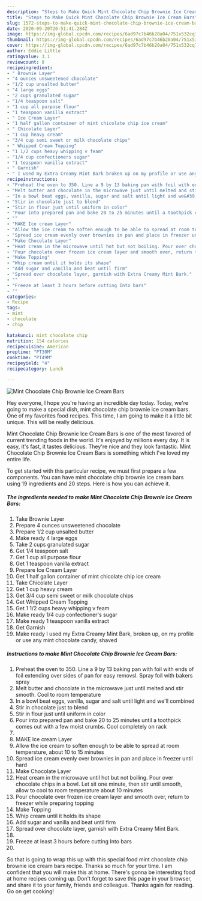```yaml
---
description: "Steps to Make Quick Mint Chocolate Chip Brownie Ice Cream Bars"
title: "Steps to Make Quick Mint Chocolate Chip Brownie Ice Cream Bars"
slug: 1572-steps-to-make-quick-mint-chocolate-chip-brownie-ice-cream-bars
date: 2020-09-20T20:51:41.284Z
image: https://img-global.cpcdn.com/recipes/6ad97c7b46b20a04/751x532cq70/mint-chocolate-chip-brownie-ice-cream-bars-recipe-main-photo.jpg
thumbnail: https://img-global.cpcdn.com/recipes/6ad97c7b46b20a04/751x532cq70/mint-chocolate-chip-brownie-ice-cream-bars-recipe-main-photo.jpg
cover: https://img-global.cpcdn.com/recipes/6ad97c7b46b20a04/751x532cq70/mint-chocolate-chip-brownie-ice-cream-bars-recipe-main-photo.jpg
author: Eddie Little
ratingvalue: 3.1
reviewcount: 8
recipeingredient:
- " Brownie Layer"
- "4 ounces unsweetened chocolate"
- "1/2 cup unsalted butter"
- "4 large eggs"
- "2 cups granulated sugar"
- "1/4 teaspoon salt"
- "1 cup all purpose flour"
- "1 teaspoon vanilla extract"
- " Ice Cream Layer"
- "1 half gallon container of mint chicolate chip ice cream"
- " Chicolate Layer"
- "1 cup heavy cream"
- "3/4 cup semi sweet or milk chocolate chips"
- " Whipped Cream Topping"
- "1 1/2 cups heavy whipping v feam"
- "1/4 cup confectioners sugar"
- "1 teaspoon vanilla extract"
- " Garnish"
- " I used my Extra Creamy Mint Bark broken up on my profile or use any mint chocolate candy shaved"
recipeinstructions:
- "Preheat the oven to 350. Line a 9 by 13 baking pan with foil with ends of foil extending over sides of pan for easy removsl. Spray foil with bakers spray"
- "Melt butter and chocolate in the microwave just until melted and stir smooth. Cool to room temperature"
- "In a bowl beat eggs, vanilla, sugar and salt until light and we&#39;ll combined"
- "Stir in chocolate just to blend"
- "Stir in flour just until uniform in color"
- "Pour into prepared pan and bake 20 to 25 minutes until a toothpick comes out with a few moist crumbs. Cool completely on rack"
- ""
- "MAKE Ice cream Layer"
- "Allow the ice cream to soften enough to be able to spread at room tempersture, about 10 to 15 minutes"
- "Spread ice cream evenly over brownies in pan and place in freezer until hard"
- "Make Chocolate Layer"
- "Heat cream in the microwave until hot but not boiling. Pour over chocolate chips in a bowl. Let sit one minute, then stir until smooth, allow to cool to room temperature about 10 minutes"
- "Pour chocolate over frozen ice cream layer and smooth over, return to freezer while preparing topping"
- "Make Topping"
- "Whip cream until it holds its shape"
- "Add sugar and vanilla and beat until firm"
- "Spread over chocolate layer, garnish with Extra Creamy Mint Bark."
- ""
- "Freeze at least 3 hours before cutting Into bars"
- ""
categories:
- Recipe
tags:
- mint
- chocolate
- chip

katakunci: mint chocolate chip 
nutrition: 154 calories
recipecuisine: American
preptime: "PT30M"
cooktime: "PT49M"
recipeyield: "4"
recipecategory: Lunch

---
```



![Mint Chocolate Chip Brownie Ice Cream Bars](https://img-global.cpcdn.com/recipes/6ad97c7b46b20a04/751x532cq70/mint-chocolate-chip-brownie-ice-cream-bars-recipe-main-photo.jpg)

Hey everyone, I hope you're having an incredible day today. Today, we're going to make a special dish, mint chocolate chip brownie ice cream bars. One of my favorites food recipes. This time, I am going to make it a little bit unique. This will be really delicious.

Mint Chocolate Chip Brownie Ice Cream Bars is one of the most favored of current trending foods in the world. It's enjoyed by millions every day. It is easy, it's fast, it tastes delicious. They're nice and they look fantastic. Mint Chocolate Chip Brownie Ice Cream Bars is something which I've loved my entire life.




To get started with this particular recipe, we must first prepare a few components. You can have mint chocolate chip brownie ice cream bars using 19 ingredients and 20 steps. Here is how you can achieve it.

<!--inarticleads1-->

##### The ingredients needed to make Mint Chocolate Chip Brownie Ice Cream Bars:

1. Take  Brownie Layer
1. Prepare 4 ounces unsweetened chocolate
1. Prepare 1/2 cup unsalted butter
1. Make ready 4 large eggs
1. Take 2 cups granulated sugar
1. Get 1/4 teaspoon salt
1. Get 1 cup all purpose flour
1. Get 1 teaspoon vanilla extract
1. Prepare  Ice Cream Layer
1. Get 1 half gallon container of mint chicolate chip ice cream
1. Take  Chicolate Layer
1. Get 1 cup heavy cream
1. Get 3/4 cup semi sweet or milk chocolate chips
1. Get  Whipped Cream Topping
1. Get 1 1/2 cups heavy whipping v feam
1. Make ready 1/4 cup confectioner&#39;s sugar
1. Make ready 1 teaspoon vanilla extract
1. Get  Garnish
1. Make ready  I used my Extra Creamy Mint Bark, broken up, on my profile or use any mint chocolate candy, shaved




<!--inarticleads2-->

##### Instructions to make Mint Chocolate Chip Brownie Ice Cream Bars:

1. Preheat the oven to 350. Line a 9 by 13 baking pan with foil with ends of foil extending over sides of pan for easy removsl. Spray foil with bakers spray
1. Melt butter and chocolate in the microwave just until melted and stir smooth. Cool to room temperature
1. In a bowl beat eggs, vanilla, sugar and salt until light and we&#39;ll combined
1. Stir in chocolate just to blend
1. Stir in flour just until uniform in color
1. Pour into prepared pan and bake 20 to 25 minutes until a toothpick comes out with a few moist crumbs. Cool completely on rack
1. 
1. MAKE Ice cream Layer
1. Allow the ice cream to soften enough to be able to spread at room tempersture, about 10 to 15 minutes
1. Spread ice cream evenly over brownies in pan and place in freezer until hard
1. Make Chocolate Layer
1. Heat cream in the microwave until hot but not boiling. Pour over chocolate chips in a bowl. Let sit one minute, then stir until smooth, allow to cool to room temperature about 10 minutes
1. Pour chocolate over frozen ice cream layer and smooth over, return to freezer while preparing topping
1. Make Topping
1. Whip cream until it holds its shape
1. Add sugar and vanilla and beat until firm
1. Spread over chocolate layer, garnish with Extra Creamy Mint Bark.
1. 
1. Freeze at least 3 hours before cutting Into bars
1. 




So that is going to wrap this up with this special food mint chocolate chip brownie ice cream bars recipe. Thanks so much for your time. I am confident that you will make this at home. There's gonna be interesting food at home recipes coming up. Don't forget to save this page in your browser, and share it to your family, friends and colleague. Thanks again for reading. Go on get cooking!
